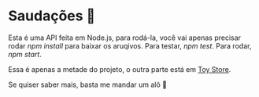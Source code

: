 # Saudações 🖖

Esta é uma API feita em Node.js, para rodá-la, você vai apenas precisar rodar _npm install_ para baixar os aruqivos. 
Para testar, _npm test_.
Para rodar, _npm start_.

Essa é apenas a metade do projeto, o outra parte está em [Toy Store](https://github.com/Quindinzao/rn-toy-store).

Se quiser saber mais, basta me mandar um alô 🙂
